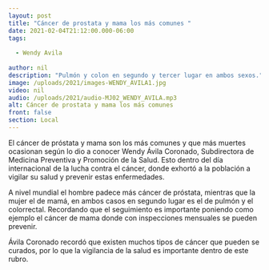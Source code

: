 ```yaml
---
layout: post
title: "Cáncer de prostata y mama los más comunes "
date: 2021-02-04T21:12:00.000-06:00
tags:
  
  - Wendy Avila
  
author: nil
description: "Pulmón y colon en segundo y tercer lugar en ambos sexos."
image: /uploads/2021/images-WENDY_AVILA1.jpg
video: nil
audio: /uploads/2021/audio-MJ02_WENDY_AVILA.mp3
alt: Cáncer de prostata y mama los más comunes 
front: false
section: Local
---
```


El cáncer de próstata y mama son los más comunes y que más muertes ocasionan según lo dio a conocer Wendy Ávila Coronado, Subdirectora de Medicina Preventiva y Promoción de la Salud. Esto dentro del día internacional de la lucha contra el cáncer, donde exhortó a la población a vigilar su salud y prevenir estas enfermedades.

A nivel mundial el hombre padece más cáncer de próstata, mientras que la mujer el de mamá, en ambos casos en segundo lugar es el de pulmón y el colorrectal. Recordando que el seguimiento es importante poniendo como ejemplo el cáncer de mama donde con inspecciones mensuales se pueden prevenir.

Ávila Coronado recordó que existen muchos tipos de cáncer que pueden se curados, por lo que la vigilancia de la salud es importante dentro de este rubro. 